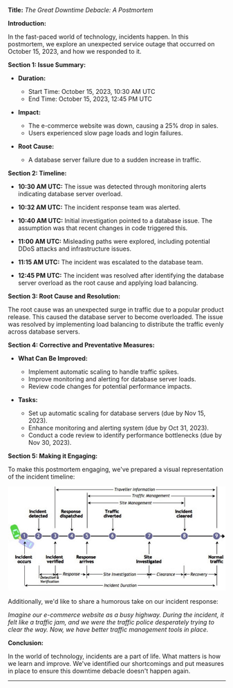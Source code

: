 **Title:** *The Great Downtime Debacle: A Postmortem*

**Introduction:**

In the fast-paced world of technology, incidents happen. In this postmortem, we explore an unexpected service outage that occurred on October 15, 2023, and how we responded to it.

**Section 1: Issue Summary:**

- **Duration:**
  - Start Time: October 15, 2023, 10:30 AM UTC
  - End Time: October 15, 2023, 12:45 PM UTC

- **Impact:**
  - The e-commerce website was down, causing a 25% drop in sales.
  - Users experienced slow page loads and login failures.

- **Root Cause:**
  - A database server failure due to a sudden increase in traffic.

**Section 2: Timeline:**

- **10:30 AM UTC:** The issue was detected through monitoring alerts indicating database server overload.

- **10:32 AM UTC:** The incident response team was alerted.

- **10:40 AM UTC:** Initial investigation pointed to a database issue. The assumption was that recent changes in code triggered this.

- **11:00 AM UTC:** Misleading paths were explored, including potential DDoS attacks and infrastructure issues.

- **11:15 AM UTC:** The incident was escalated to the database team.

- **12:45 PM UTC:** The incident was resolved after identifying the database server overload as the root cause and applying load balancing.

**Section 3: Root Cause and Resolution:**

The root cause was an unexpected surge in traffic due to a popular product release. This caused the database server to become overloaded. The issue was resolved by implementing load balancing to distribute the traffic evenly across database servers.

**Section 4: Corrective and Preventative Measures:**

- **What Can Be Improved:**
  - Implement automatic scaling to handle traffic spikes.
  - Improve monitoring and alerting for database server loads.
  - Review code changes for potential performance impacts.

- **Tasks:**
  - Set up automatic scaling for database servers (due by Nov 15, 2023).
  - Enhance monitoring and alerting system (due by Oct 31, 2023).
  - Conduct a code review to identify performance bottlenecks (due by Nov 30, 2023).

**Section 5: Making it Engaging:**

To make this postmortem engaging, we've prepared a visual representation of the incident timeline:

![Incident Timeline Chart](img.png)

Additionally, we'd like to share a humorous take on our incident response:

*Imagine our e-commerce website as a busy highway. During the incident, it felt like a traffic jam, and we were the traffic police desperately trying to clear the way. Now, we have better traffic management tools in place.*

**Conclusion:**

In the world of technology, incidents are a part of life. What matters is how we learn and improve. We've identified our shortcomings and put measures in place to ensure this downtime debacle doesn't happen again.

---
